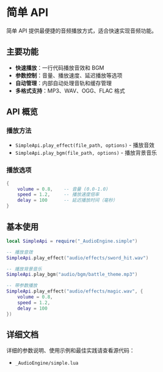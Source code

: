 # 简单 API

简单 API 提供最便捷的音频播放方式，适合快速实现音频功能。

## 主要功能

- **快速播放**：一行代码播放音效和 BGM
- **参数控制**：音量、播放速度、延迟播放等选项
- **自动管理**：内部自动处理音轨和缓存管理
- **多格式支持**：MP3、WAV、OGG、FLAC 格式

## API 概览

### 播放方法
- `SimpleApi.play_effect(file_path, options)` - 播放音效
- `SimpleApi.play_bgm(file_path, options)` - 播放背景音乐

### 播放选项
```lua
{
    volume = 0.8,    -- 音量 (0.0-1.0)
    speed = 1.2,     -- 播放速度倍率
    delay = 100      -- 延迟播放时间（毫秒）
}
```

## 基本使用

```lua
local SimpleApi = require("_AudioEngine.simple")

-- 播放音效
SimpleApi.play_effect("audio/effects/sword_hit.wav")

-- 播放背景音乐
SimpleApi.play_bgm("audio/bgm/battle_theme.mp3")

-- 带参数播放
SimpleApi.play_effect("audio/effects/magic.wav", {
    volume = 0.8,
    speed = 1.2,
    delay = 100
})
```

## 详细文档

详细的参数说明、使用示例和最佳实践请查看源代码：
- `_AudioEngine/simple.lua`
